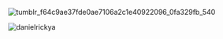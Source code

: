 ![tumblr_f64c9ae37fde0ae7106a2c1e40922096_0fa329fb_540](https://github.com/DanielRickyA/DanielRickyA/assets/111850880/6ad1114e-01cf-42b5-a731-3f23f54920b6)

<p align="left"> <img src="https://komarev.com/ghpvc/?username=danielrickya&label=Profile%20views&color=0e75b6&style=flat" alt="danielrickya" /> </p>
